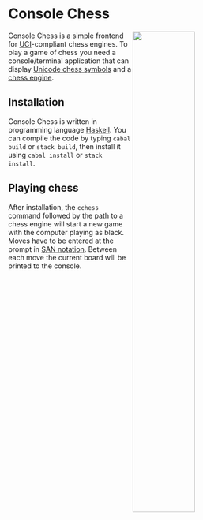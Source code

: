 Console Chess
=============

<img src="http://rtts.eu/media/chessboard.gif" width="50%" align="right">

Console Chess is a simple frontend for [UCI](http://www.shredderchess.com/chess-info/features/uci-universal-chess-interface.html)-compliant chess engines. To play a game of chess you need a console/terminal application that can display [Unicode chess symbols](https://en.wikipedia.org/wiki/Chess_symbols_in_Unicode) and a [chess engine](http://computer-chess.org/doku.php?id=computer_chess:wiki:lists:chess_engine_list).

Installation
------------

Console Chess is written in programming language [Haskell](https://www.haskell.org/). You can compile the code by typing `cabal build` or `stack build`, then install it using `cabal install` or `stack install`.

Playing chess
-------------

After installation, the `cchess` command followed by the path to a chess engine will start a new game with the computer playing as black. Moves have to be entered at the prompt in [SAN notation](https://en.wikipedia.org/wiki/Algebraic_notation_(chess)). Between each move the current board will be printed to the console.
